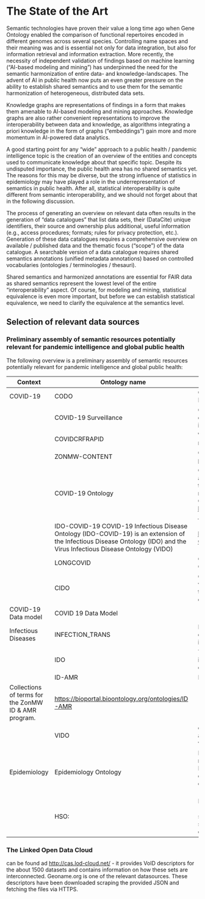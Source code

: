 # The State of the Art

Semantic technologies have proven their value a long time ago when Gene Ontology enabled the comparison of functional repertoires encoded in different genomes across several species. Controlling name spaces and their meaning was and is essential not only for data integration, but also for information retrieval and information extraction. More recently, the necessity of independent validation of findings based on machine learning (“AI-based modeling and mining”) has underpinned the need for the semantic harmonization of entire data- and knowledge-landscapes. The advent of AI in public health now puts an even greater pressure on the ability to establish shared semantics and to use them for the semantic harmonization of heterogeneous, distributed data sets. 

Knowledge graphs are representations of findings in a form that makes them amenable to AI-based modeling and mining approaches. Knowledge graphs are also rather convenient representations to improve the interoperability between data and knowledge, as algorithms integrating a priori knowledge in the form of graphs (“embeddings”) gain more and more momentum in AI-powered data analytics. 

A good starting point for any “wide” approach to a public health / pandemic intelligence topic is the creation of an overview of the entities and concepts used to communicate knowledge about that specific topic. Despite its undisputed importance, the public health area has no shared semantics yet. The reasons for this may be diverse, but the strong influence of statistics in epidemiology may have played a role in the underrepresentation of semantics in public health. After all, statistical interoperability is quite different from semantic interoperability, and we should not forget about that in the following discussion. 

The process of generating an overview on relevant data often results in the generation of “data catalogues” that list data sets, their (DataCite) unique identifiers, their source and ownership plus additional, useful information (e.g., access procedures; formats; rules for privacy protection, etc.). Generation of these data catalogues requires a comprehensive overview on available / published data and the thematic focus (“scope”) of the data catalogue. A searchable version of a data catalogue requires shared semantics annotations (unified metadata annotations) based on controlled vocabularies (ontologies / terminologies / thesauri). 

Shared semantics and harmonized annotations are essential for FAIR data as shared semantics represent the lowest level of the entire “interoperability” aspect. Of course, for modeling and mining, statistical equivalence is even more important, but before we can establish statistical equivalence, we need to clarify the equivalence at the semantics level. 


## Selection of relevant data sources

### Preliminary assembly of semantic resources potentially relevant for pandemic intelligence and global public health

The following overview is a preliminary assembly of semantic resources potentially relevant for pandemic intelligence and global public health:

| Context	                                               | Ontology name	                                                                                                                                                              | Description	                                                                                                                                                                                                                                                                                      | Publication or URL                                              |
|--------------------------------------------------------|-----------------------------------------------------------------------------------------------------------------------------------------------------------------------------|---------------------------------------------------------------------------------------------------------------------------------------------------------------------------------------------------------------------------------------------------------------------------------------------------|-----------------------------------------------------------------|
| COVID-19 	                                             | CODO	                                                                                                                                                                       | Ontology for Collection and Analysis of COviD-19 Data	                                                                                                                                                                                                                                            | https://bioportal.bioontology.org/ontologies/CODO               |
| 	                                                      | COVID-19 Surveillance	                                                                                                                                                      | COVID-19 Surveillance Ontology is an application ontology used to support SARS-CoV-2 surveillance in primary care.	                                                                                                                                                                               | https://bioportal.bioontology.org/ontologies/COVID19/?p=summary |
| 	                                                      | COVIDCRFRAPID	                                                                                                                                                              | WHO COVID-19 Rapid Version CRF semantic data model 	                                                                                                                                                                                                                                              | https://bioportal.bioontology.org/ontologies/COVIDCRFRAPID      |
| 	                                                      | ZONMW-CONTENT	                                                                                                                                                              | Collections of terms for the ZonMW COVID19 programme, Netherlands.	                                                                                                                                                                                                                               | https://bioportal.bioontology.org/ontologies/ZONMW-CONTENT      |
| 	                                                      | COVID-19 Ontology	                                                                                                                                                          | COVID-19 ontology covers the role of molecular and cellular entities in virus-host-interactions, in the virus life cycle, as well as a wide spectrum of medical and epidemiological concepts linked to COVID-19.	https://bioportal.bioontology.org/ontologies/COVID-19                            |                                                                 |
| 	                                                      | IDO-COVID-19	COVID-19 Infectious Disease Ontology (IDO-COVID-19) is an extension of the Infectious Disease Ontology (IDO) and the Virus Infectious Disease Ontology (VIDO)	 | https://bioportal.bioontology.org/ontologies/IDO-COVID-19                                                                                                                                                                                                                                         |                                                                 |
| 	                                                      | LONGCOVID	                                                                                                                                                                  | Oxford-RCGP RSC Long COVID-19 (LC) Phenotype Ontology	                                                                                                                                                                                                                                            | https://bioportal.bioontology.org/ontologies/LONGCOVID          |
| 	                                                      | CIDO	                                                                                                                                                                       | Coronavirus Infectious Disease (CIDO) represents various coronavirus infectious diseases, including their etiology, transmission, pathogenesis, diagnosis, prevention, and treatment.	                                                                                                            | https://bioportal.bioontology.org/ontologies/CIDO               |
| COVID-19 Data model	                                   | COVID 19 Data Model	                                                                                                                                                        | 	                                                                                                                                                                                                                                                                                                 |                                                                 |
| Infectious Diseases	                                   | INFECTION_TRANS	                                                                                                                                                            | Infection Transmission Ontology is developed in order to make transmission data reusable and interoperable. 	                                                                                                                                                                                     | https://bioportal.bioontology.org/ontologies/INFECTION_TRANS    |
| 	                                                      | IDO	                                                                                                                                                                        | The IDO ontologies are designed as a set of interoperable ontologies that will together provide coverage of the infectious disease domain.	                                                                                                                                                       | https://bioportal.bioontology.org/ontologies/IDO                |
| 	                                                      | ID-AMR	                                                                                                                                                                     | Infectious Diseases and Antimicrobial Resistance                                                                                                                                                                                                                                                  |                                                                 |
| Collections of terms for the ZonMW ID & AMR program. 	 | https://bioportal.bioontology.org/ontologies/ID-AMR                                                                                                                         |                                                                                                                                                                                                                                                                                                   |                                                                 |
| 	                                                      | VIDO	                                                                                                                                                                       | covers epidemiology, classification, pathogenesis, and treatment of terms used by Virologists (i.e. virus, prion, satellite, viroid)	                                                                                                                                                             | https://bioportal.bioontology.org/ontologies/VIDO               |
| Epidemiology	                                          | Epidemiology Ontology	                                                                                                                                                      | Not maintained and outdated in OBO Foundry – requires updating and re-scoping	 Pesquita, C., Ferreira, J.D., Couto, F.M. et al. The epidemiology ontology: an ontology f or the semantic annotation of epidemiological resources. J Biomed Sem 5, 4 (2014). https://doi.org/10.1186/2041-1480-5-4 |                                                                 |
| 	                                                      | HSO:                                                                                                                                                                        | Health Surveillance Ontology	ontology to support (one) health surveillance, focused on "surveillance system level data", that is, data outputs from surveillance activities, such as number of samples collected, cases observed, etc.	                                                           | https://bioportal.bioontology.org/ontologies/HSO                |

### The Linked Open Data Cloud
can be found ad http://cas.lod-cloud.net/ - it provides VoID descriptors for the about 1500 datasets and contains information on how these sets are interconnected. Geoname.org is one of the relevant datasources. These descriptors have been downloaded scraping the provided JSON and fetching the files via HTTPS.  
